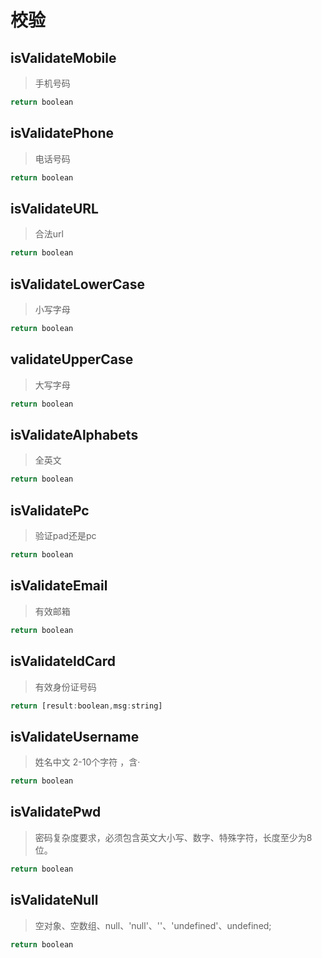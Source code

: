 # 校验 
## isValidateMobile
> 手机号码
```js
return boolean
```
## isValidatePhone
> 电话号码
```js 
return boolean
```
## isValidateURL
> 合法url
```js 
return boolean
```
## isValidateLowerCase
> 小写字母
```js
return boolean
```

## validateUpperCase
> 大写字母
```js
return boolean
```

## isValidateAlphabets
> 全英文
```js
return boolean
```

## isValidatePc
> 验证pad还是pc
```js
return boolean
```

## isValidateEmail
> 有效邮箱
```js
return boolean
```

## isValidateIdCard
> 有效身份证号码
```js
return [result:boolean,msg:string]
```

## isValidateUsername
> 姓名中文 2-10个字符 ，含·
```js
return boolean
```

## isValidatePwd
> 密码复杂度要求，必须包含英文大小写、数字、特殊字符，长度至少为8位。
```js
return boolean
```

## isValidateNull
> 空对象、空数组、null、'null'、''、'undefined'、undefined;
```js
return boolean
```
 

